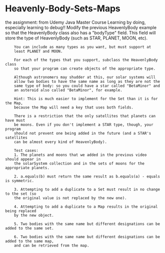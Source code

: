 # Heavenly-Body-Sets-Maps

the assignment: from Udemy Java Master Course
Learning by doing, especially learning to debug!!
 Modify the previous HeavenlyBody example so that the HeavenlyBody
        class also has a "bodyType" field. This field will store the
        type of HeavenlyBody (such as STAR, PLANET, MOON, etc).

        You can include as many types as you want, but must support at
        least PLANET and MOON.

        For each of the types that you support, subclass the HeavenlyBody class
        so that your program can create objects of the appropriate type.

        Although astronomers may shudder at this, our solar systems will
        allow two bodies to have the same name as long as they are not the
        same type of body: so you could have a star called "BetaMinor" and
        an asteroid also called "BetaMinor", for example.

        Hint: This is much easier to implement for the Set than it is for the Map,
        because the Map will need a key that uses both fields.

        There is a restriction that the only satellites that planets can have must
        be moons. Even if you don't implement a STAR type, though, your program
        should not prevent one being added in the future (and a STAR's satellites
        can be almost every kind of HeavenlyBody).

        Test cases:
        1. The planets and moons that we added in the previous video should appear in
        the solarSystem collection and in the sets of moons for the appropriate planets.

        2. a.equals(b) must return the same result as b.equals(a) - equals is symmetric.

        3. Attempting to add a duplicate to a Set must result in no change to the set (so
        the original value is not replaced by the new one).

        4. Attempting to add a duplicate to a Map results in the original being replaced
        by the new object.

        5. Two bodies with the same name but different designations can be added to the same set.

        6. Two bodies with the same name but different designations can be added to the same map,
        and can be retrieved from the map.
